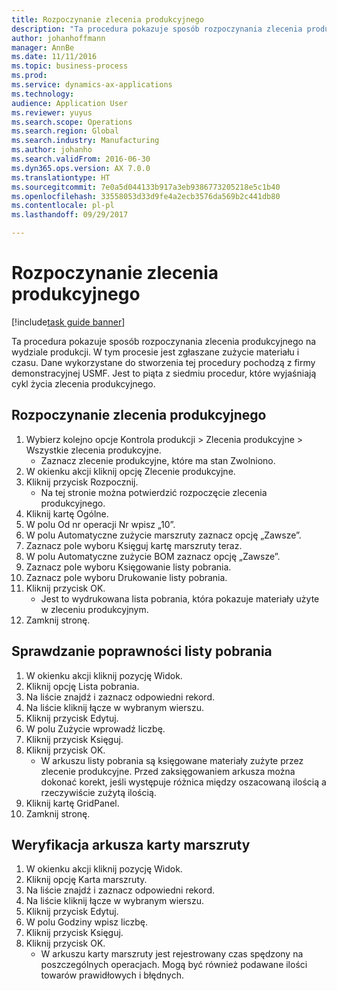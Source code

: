 ```yaml
---
title: Rozpoczynanie zlecenia produkcyjnego
description: "Ta procedura pokazuje sposób rozpoczynania zlecenia produkcyjnego na wydziale produkcji."
author: johanhoffmann
manager: AnnBe
ms.date: 11/11/2016
ms.topic: business-process
ms.prod: 
ms.service: dynamics-ax-applications
ms.technology: 
audience: Application User
ms.reviewer: yuyus
ms.search.scope: Operations
ms.search.region: Global
ms.search.industry: Manufacturing
ms.author: johanho
ms.search.validFrom: 2016-06-30
ms.dyn365.ops.version: AX 7.0.0
ms.translationtype: HT
ms.sourcegitcommit: 7e0a5d044133b917a3eb9386773205218e5c1b40
ms.openlocfilehash: 33558053d33d9fe4a2ecb3576da569b2c441db80
ms.contentlocale: pl-pl
ms.lasthandoff: 09/29/2017

---
```

# <a name="start-a-production-order"></a>Rozpoczynanie zlecenia produkcyjnego

[!include[task guide banner](../../includes/task-guide-banner.md)]

Ta procedura pokazuje sposób rozpoczynania zlecenia produkcyjnego na wydziale produkcji. W tym procesie jest zgłaszane zużycie materiału i czasu. Dane wykorzystane do stworzenia tej procedury pochodzą z firmy demonstracyjnej USMF. Jest to piąta z siedmiu procedur, które wyjaśniają cykl życia zlecenia produkcyjnego.


## <a name="start-a-production-order"></a>Rozpoczynanie zlecenia produkcyjnego
1. Wybierz kolejno opcje Kontrola produkcji > Zlecenia produkcyjne > Wszystkie zlecenia produkcyjne.
    * Zaznacz zlecenie produkcyjne, które ma stan Zwolniono.  
2. W okienku akcji kliknij opcję Zlecenie produkcyjne.
3. Kliknij przycisk Rozpocznij.
    * Na tej stronie można potwierdzić rozpoczęcie zlecenia produkcyjnego.  
4. Kliknij kartę Ogólne.
5. W polu Od nr operacji Nr wpisz „10”.
6. W polu Automatyczne zużycie marszruty zaznacz opcję „Zawsze”.
7. Zaznacz pole wyboru Księguj kartę marszruty teraz.
8. W polu Automatyczne zużycie BOM zaznacz opcję „Zawsze”.
9. Zaznacz pole wyboru Księgowanie listy pobrania.
10. Zaznacz pole wyboru Drukowanie listy pobrania.
11. Kliknij przycisk OK.
    * Jest to wydrukowana lista pobrania, która pokazuje materiały użyte w zleceniu produkcyjnym.  
12. Zamknij stronę.

## <a name="validate-the-picking-list"></a>Sprawdzanie poprawności listy pobrania
1. W okienku akcji kliknij pozycję Widok.
2. Kliknij opcję Lista pobrania.
3. Na liście znajdź i zaznacz odpowiedni rekord.
4. Na liście kliknij łącze w wybranym wierszu.
5. Kliknij przycisk Edytuj.
6. W polu Zużycie wprowadź liczbę.
7. Kliknij przycisk Księguj.
8. Kliknij przycisk OK.
    * W arkuszu listy pobrania są księgowane materiały zużyte przez zlecenie produkcyjne. Przed zaksięgowaniem arkusza można dokonać korekt, jeśli występuje różnica między oszacowaną ilością a rzeczywiście zużytą ilością.  
9. Kliknij kartę GridPanel.
10. Zamknij stronę.

## <a name="verify-the-route-card-journal"></a>Weryfikacja arkusza karty marszruty
1. W okienku akcji kliknij pozycję Widok.
2. Kliknij opcję Karta marszruty.
3. Na liście znajdź i zaznacz odpowiedni rekord.
4. Na liście kliknij łącze w wybranym wierszu.
5. Kliknij przycisk Edytuj.
6. W polu Godziny wpisz liczbę.
7. Kliknij przycisk Księguj.
8. Kliknij przycisk OK.
    * W arkuszu karty marszruty jest rejestrowany czas spędzony na poszczególnych operacjach. Mogą być również podawane ilości towarów prawidłowych i błędnych.  

